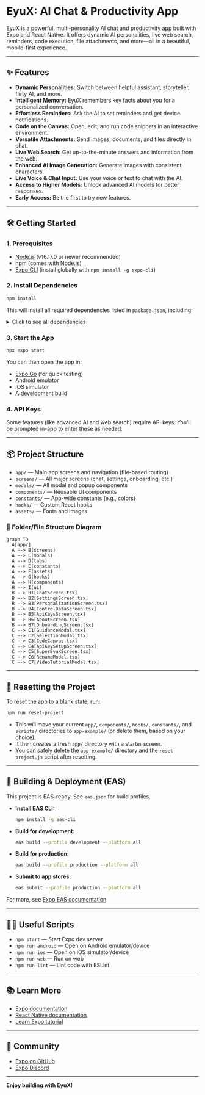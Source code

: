 # EyuX: AI Chat & Productivity App

EyuX is a powerful, multi-personality AI chat and productivity app built with Expo and React Native. It offers dynamic AI personalities, live web search, reminders, code execution, file attachments, and more—all in a beautiful, mobile-first experience.

---

## ✨ Features

- **Dynamic Personalities:** Switch between helpful assistant, storyteller, flirty AI, and more.
- **Intelligent Memory:** EyuX remembers key facts about you for a personalized conversation.
- **Effortless Reminders:** Ask the AI to set reminders and get device notifications.
- **Code on the Canvas:** Open, edit, and run code snippets in an interactive environment.
- **Versatile Attachments:** Send images, documents, and files directly in chat.
- **Live Web Search:** Get up-to-the-minute answers and information from the web.
- **Enhanced AI Image Generation:** Generate images with consistent characters.
- **Live Voice & Chat Input:** Use your voice or text to chat with the AI.
- **Access to Higher Models:** Unlock advanced AI models for better responses.
- **Early Access:** Be the first to try new features.

---

## 🛠️ Getting Started

### 1. Prerequisites

- [Node.js](https://nodejs.org/) (v16.17.0 or newer recommended)
- [npm](https://www.npmjs.com/) (comes with Node.js)
- [Expo CLI](https://docs.expo.dev/get-started/installation/) (install globally with `npm install -g expo-cli`)

### 2. Install Dependencies

```bash
npm install
```

This will install all required dependencies listed in `package.json`, including:

<details>
<summary>Click to see all dependencies</summary>

- **Core:** `expo`, `react`, `react-native`, `expo-router`
- **Navigation:** `@react-navigation/native`, `@react-navigation/bottom-tabs`, `@react-navigation/elements`
- **AI & Utilities:** `@google/generative-ai`, `uuid`, `@types/uuid`
- **UI & Media:** `@expo/vector-icons`, `expo-image`, `expo-image-picker`, `expo-blur`, `expo-font`, `expo-haptics`, `expo-status-bar`, `expo-splash-screen`, `expo-symbols`, `expo-system-ui`, `expo-web-browser`, `expo-sharing`, `expo-clipboard`, `expo-file-system`, `expo-document-picker`, `expo-media-library`, `react-native-svg`, `react-native-markdown-display`, `react-native-reanimated`, `react-native-gesture-handler`, `react-native-safe-area-context`, `react-native-screens`, `react-native-webview`
- **Async & Storage:** `@react-native-async-storage/async-storage`
- **Notifications:** `expo-notifications`, `expo-device`, `expo-navigation-bar`
- **Dev:** `expo-dev-client`, `eslint`, `eslint-config-expo`, `typescript`, `@babel/core`, `@types/react`
</details>

### 3. Start the App

```bash
npx expo start
```

You can then open the app in:

- [Expo Go](https://expo.dev/go) (for quick testing)
- Android emulator
- iOS simulator
- A [development build](https://docs.expo.dev/develop/development-builds/introduction/)

### 4. API Keys

Some features (like advanced AI and web search) require API keys. You’ll be prompted in-app to enter these as needed.

---

## 📦 Project Structure

- `app/` — Main app screens and navigation (file-based routing)
- `screens/` — All major screens (chat, settings, onboarding, etc.)
- `modals/` — All modal and popup components
- `components/` — Reusable UI components
- `constants/` — App-wide constants (e.g., colors)
- `hooks/` — Custom React hooks
- `assets/` — Fonts and images

### 📁 Folder/File Structure Diagram

```mermaid
graph TD
  A[app/]
  A --> B(screens)
  A --> C(modals)
  A --> D(tabs)
  A --> E(constants)
  A --> F(assets)
  A --> G(hooks)
  A --> H(components)
  H --> I(ui)
  B --> B1[ChatScreen.tsx]
  B --> B2[SettingsScreen.tsx]
  B --> B3[PersonalizationScreen.tsx]
  B --> B4[ControlDataScreen.tsx]
  B --> B5[ApiKeysScreen.tsx]
  B --> B6[AboutScreen.tsx]
  B --> B7[OnboardingScreen.tsx]
  C --> C1[GuidanceModal.tsx]
  C --> C2[SelectionModal.tsx]
  C --> C3[CodeCanvas.tsx]
  C --> C4[ApiKeySetupScreen.tsx]
  C --> C5[SuperEyuXScreen.tsx]
  C --> C6[RenameModal.tsx]
  C --> C7[VideoTutorialModal.tsx]
```

---

## 🧹 Resetting the Project

To reset the app to a blank state, run:

```bash
npm run reset-project
```

- This will move your current `app/`, `components/`, `hooks/`, `constants/`, and `scripts/` directories to `app-example/` (or delete them, based on your choice).
- It then creates a fresh `app/` directory with a starter screen.
- You can safely delete the `app-example/` directory and the `reset-project.js` script after resetting.

---

## 🚀 Building & Deployment (EAS)

This project is EAS-ready. See `eas.json` for build profiles.

- **Install EAS CLI:**  
  ```bash
  npm install -g eas-cli
  ```
- **Build for development:**  
  ```bash
  eas build --profile development --platform all
  ```
- **Build for production:**  
  ```bash
  eas build --profile production --platform all
  ```
- **Submit to app stores:**  
  ```bash
  eas submit --profile production --platform all
  ```

For more, see [Expo EAS documentation](https://docs.expo.dev/eas/).

---

## 🧑‍💻 Useful Scripts

- `npm start` — Start Expo dev server
- `npm run android` — Open on Android emulator/device
- `npm run ios` — Open on iOS simulator/device
- `npm run web` — Run on web
- `npm run lint` — Lint code with ESLint

---

## 📚 Learn More

- [Expo documentation](https://docs.expo.dev/)
- [React Native documentation](https://reactnative.dev/)
- [Learn Expo tutorial](https://docs.expo.dev/tutorial/introduction/)

---

## 💬 Community

- [Expo on GitHub](https://github.com/expo/expo)
- [Expo Discord](https://chat.expo.dev)

---

**Enjoy building with EyuX!**
